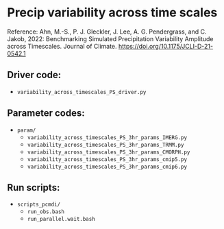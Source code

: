 # Precip variability across time scales

Reference: Ahn, M.-S., P. J. Gleckler, J. Lee, A. G. Pendergrass, and C. Jakob, 2022: Benchmarking Simulated Precipitation Variability Amplitude across Timescales. Journal of Climate. https://doi.org/10.1175/JCLI-D-21-0542.1

## Driver code:
- `variability_across_timescales_PS_driver.py`

## Parameter codes:
- `param/`
  - `variability_across_timescales_PS_3hr_params_IMERG.py`
  - `variability_across_timescales_PS_3hr_params_TRMM.py`
  - `variability_across_timescales_PS_3hr_params_CMORPH.py`
  - `variability_across_timescales_PS_3hr_params_cmip5.py`
  - `variability_across_timescales_PS_3hr_params_cmip6.py`

## Run scripts:
- `scripts_pcmdi/`
  - `run_obs.bash`
  - `run_parallel.wait.bash`
